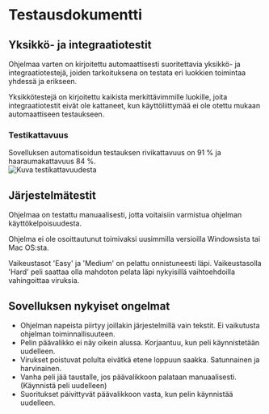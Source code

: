# Testausdokumentti

## Yksikkö- ja integraatiotestit
Ohjelmaa varten on kirjoitettu automaattisesti suoritettavia yksikkö- ja integraatiotestejä,
joiden tarkoituksena on testata eri luokkien toimintaa yhdessä ja erikseen.

Yksikkötestejä on kirjoitettu kaikista merkittävimmille luokille, joita integraatiotestit eivät ole
kattaneet, kun käyttöliittymää ei ole otettu mukaan automaattiseen testaukseen.

### Testikattavuus
Sovelluksen automatisoidun testauksen rivikattavuus on 91 % ja haaraumakattavuus 84 %.  
![Kuva testikattavuudesta](https://github.com/Valokoodari/tkt-ohte-ht/blob/master/dokumentointi/kuvat/testikattavuus.jpg)

## Järjestelmätestit
Ohjelmaa on testattu manuaalisesti, jotta voitaisiin varmistua ohjelman käyttökelpoisuudesta.  

Ohjelma ei ole osoittautunut toimivaksi uusimmilla versioilla Windowsista tai Mac OS:sta.  

Vaikeustasot 'Easy' ja 'Medium' on pelattu onnistuneesti läpi. Vaikeustasolla 'Hard' peli
saattaa olla mahdoton pelata läpi nykyisillä vaihtoehdoilla vahingoittaa viruksia.

## Sovelluksen nykyiset ongelmat
- Ohjelman napeista piirtyy joillakin järjestelmillä vain tekstit. Ei vaikutusta ohjelman toiminnallisuuteen.  
- Pelin päävalikko ei näy oikein alussa. Korjaantuu, kun peli käynnistetään uudelleen.
- Virukset poistuvat polulta eivätkä etene loppuun saakka. Satunnainen ja harvinainen.  
- Vanha peli jää taustalle, jos päävalikkoon palataan manuaalisesti. (Käynnistä peli uudelleen)  
- Suoritukset päivittyvät päävalikkoon vasta, kun pelin käynnistää uudelleen.